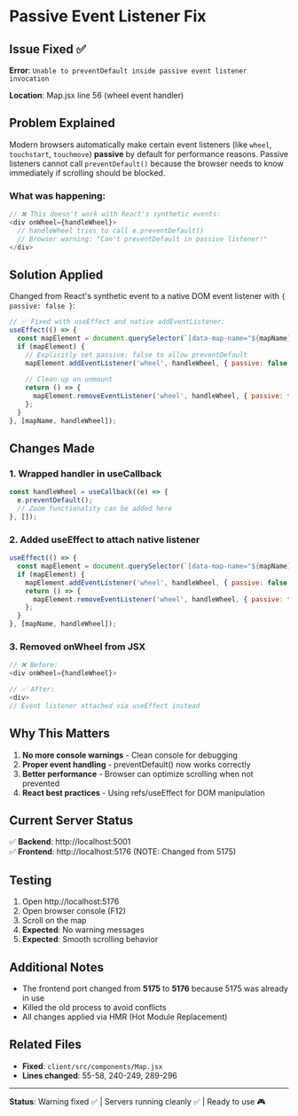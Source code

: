 # Passive Event Listener Fix

## Issue Fixed ✅

**Error**: `Unable to preventDefault inside passive event listener invocation`

**Location**: Map.jsx line 56 (wheel event handler)

## Problem Explained

Modern browsers automatically make certain event listeners (like `wheel`, `touchstart`, `touchmove`) **passive** by default for performance reasons. Passive listeners cannot call `preventDefault()` because the browser needs to know immediately if scrolling should be blocked.

### What was happening:
```javascript
// ❌ This doesn't work with React's synthetic events:
<div onWheel={handleWheel}>
  // handleWheel tries to call e.preventDefault()
  // Browser warning: "Can't preventDefault in passive listener!"
</div>
```

## Solution Applied

Changed from React's synthetic event to a native DOM event listener with `{ passive: false }`:

```javascript
// ✅ Fixed with useEffect and native addEventListener:
useEffect(() => {
  const mapElement = document.querySelector(`[data-map-name="${mapName}"]`);
  if (mapElement) {
    // Explicitly set passive: false to allow preventDefault
    mapElement.addEventListener('wheel', handleWheel, { passive: false });
    
    // Clean up on unmount
    return () => {
      mapElement.removeEventListener('wheel', handleWheel, { passive: false });
    };
  }
}, [mapName, handleWheel]);
```

## Changes Made

### 1. **Wrapped handler in useCallback**
```javascript
const handleWheel = useCallback((e) => {
  e.preventDefault();
  // Zoom functionality can be added here
}, []);
```

### 2. **Added useEffect to attach native listener**
```javascript
useEffect(() => {
  const mapElement = document.querySelector(`[data-map-name="${mapName}"]`);
  if (mapElement) {
    mapElement.addEventListener('wheel', handleWheel, { passive: false });
    return () => {
      mapElement.removeEventListener('wheel', handleWheel, { passive: false });
    };
  }
}, [mapName, handleWheel]);
```

### 3. **Removed onWheel from JSX**
```javascript
// ❌ Before:
<div onWheel={handleWheel}>

// ✅ After:
<div>
// Event listener attached via useEffect instead
```

## Why This Matters

1. **No more console warnings** - Clean console for debugging
2. **Proper event handling** - preventDefault() now works correctly
3. **Better performance** - Browser can optimize scrolling when not prevented
4. **React best practices** - Using refs/useEffect for DOM manipulation

## Current Server Status

✅ **Backend**: http://localhost:5001  
✅ **Frontend**: http://localhost:5176 (NOTE: Changed from 5175)

## Testing

1. Open http://localhost:5176
2. Open browser console (F12)
3. Scroll on the map
4. **Expected**: No warning messages
5. **Expected**: Smooth scrolling behavior

## Additional Notes

- The frontend port changed from **5175** to **5176** because 5175 was already in use
- Killed the old process to avoid conflicts
- All changes applied via HMR (Hot Module Replacement)

## Related Files

- **Fixed**: `client/src/components/Map.jsx`
- **Lines changed**: 55-58, 240-249, 289-296

---

**Status**: Warning fixed ✅ | Servers running cleanly ✅ | Ready to use 🎮

